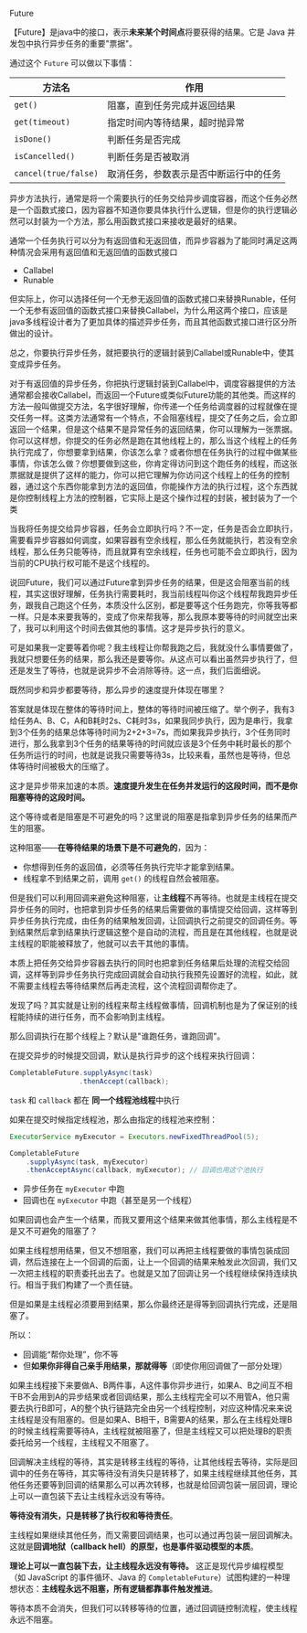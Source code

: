 Future

【Future】是java中的接口，表示**未来某个时间点**将要获得的结果。它是 Java 并发包中执行异步任务的重要"票据"。

通过这个 `Future` 可以做以下事情：

| 方法名               | 作用                                   |
| -------------------- | -------------------------------------- |
| `get()`              | 阻塞，直到任务完成并返回结果           |
| `get(timeout)`       | 指定时间内等待结果，超时抛异常         |
| `isDone()`           | 判断任务是否完成                       |
| `isCancelled()`      | 判断任务是否被取消                     |
| `cancel(true/false)` | 取消任务，参数表示是否中断运行中的任务 |

异步方法执行，通常是将一个需要执行的任务交给异步调度容器，而这个任务必然是一个函数式接口，因为容器不知道你要具体执行什么逻辑，但是你的执行逻辑必然可以封装为一个方法，那么用函数式接口来接收是最好的结果。

通常一个任务执行可以分为有返回值和无返回值，而异步容器为了能同时满足这两种情况会采用有返回值和无返回值的函数式接口

- Callabel
- Runable

但实际上，你可以选择任何一个无参无返回值的函数式接口来替换Runable，任何一个无参有返回值的函数式接口来替换Callabel，为什么用这两个接口，应该是java多线程设计者为了更加具体的描述异步任务，而且其他函数式接口进行区分所做出的设计。

总之，你要执行异步任务，就把要执行的逻辑封装到Callabel或Runable中，使其变成异步任务。

对于有返回值的异步任务，你把执行逻辑封装到Callabel中，调度容器提供的方法通常都会接收Callabel，而返回一个Future或类似Future功能的其他类。而这样的方法一般叫做提交方法，名字很好理解，你传递一个任务给调度器的过程就像在提交任务一样。这类方法通常有一个特点，不会阻塞线程，提交了任务之后，会立即返回一个结果，但是这个结果不是异常任务的返回结果，你可以理解为一张票据。你可以这样想，你提交的任务必然是跑在其他线程上的，那么当这个线程上的任务执行完成了，你想要拿到结果，你该怎么拿？或者你想在任务执行的过程中做某些事情，你该怎么做？你想要做到这些，你肯定得访问到这个跑任务的线程，而这张票据就是提供了这样的能力，你可以把它理解为你访问这个线程上的任务的控制器，通过这个东西你能拿到方法的返回值，你能操作方法的执行过程，这个东西就是你控制线程上方法的控制器，它实际上是这个操作过程的封装，被封装为了一个类

当我将任务提交给异步容器，任务会立即执行吗？不一定，任务是否会立即执行，需要看异步容器如何调度，如果容器有空余线程，那么任务就能执行，若没有空余线程，那么任务只能等待，而且就算有空余线程，任务也可能不会立即执行，因为当前的CPU执行权可能不是这个线程的。

说回Future，我们可以通过Future拿到异步任务的结果，但是这会阻塞当前的线程，其实这很好理解，任务执行需要耗时，我当前线程叫你这个线程帮我跑异步任务，跟我自己跑这个任务，本质没什么区别，都是要等这个任务跑完，你等我等都一样。只是本来要我等的，变成了你来帮我等，那么我原本要等待的时间就空出来了，我可以利用这个时间去做其他的事情。这才是异步执行的意义。

可是如果我一定要等着你呢？我主线程让你帮我跑之后，我就没什么事情要做了，我就只想要任务的结果，那么我还是要等你。从这点可以看出虽然异步执行了，但还是发生了等待，也就是说异步不会消除等待。这一点，我们后面细说。

既然同步和异步都要等待，那么异步的速度提升体现在哪里？

答案就是体现在整体的等待时间上，整体的等待时间被压缩了。举个例子，我有3给任务A、B、C，A和B耗时2s、C耗时3s，如果我同步执行，因为是串行，我拿到3个任务的结果总体等待时间为2+2+3=7s，而如果我异步执行，3个任务同时进行，那么我拿到3个任务的结果等待的时间就应该是3个任务中耗时最长的那个任务所运行的时间，也就是说我只需要等待3s，比较来看，虽然也是等待，但总体等待时间被极大的压缩了。

这才是异步带来加速的本质。**速度提升发生在任务并发运行的这段时间，而不是你阻塞等待的这段时间。**

这个等待或者是阻塞是不可避免的吗？这里说的阻塞是指拿到异步任务的结果而产生的阻塞。

这种阻塞——**在等待结果的场景下是不可避免的**，因为：

- 你想得到任务的返回值，必须等任务执行完毕才能拿到结果。
- 线程拿不到结果之前，调用 `get()` 的线程自然会被阻塞。

但是我们可以利用回调来避免这种阻塞，让**主线程**不再等待。也就是主线程在提交异步任务的同时，也把拿到异步任务的结果后需要做的事情提交给回调，这样等到异步任务执行完成，由任务的结果触发回调，让回调执行之前提交的回调任务。等到结果然后拿到结果执行逻辑这整个是自动的流程，而且是在其他线程，也就是说主线程的职能被释放了，他就可以去干其他的事情。

本质上把任务交给异步容器去执行的同时也把拿到任务结果后处理的流程交给回调，这样等到异步任务执行完成回调就会自动执行我预先设置好的流程，如此，就不需要主线程去等待结果然后再走流程，这个流程回调帮你走了。

发现了吗？其实就是让别的线程来帮主线程做事情，回调机制也是为了保证别的线程能持续的进行任务，而不会影响到主线程。

那么回调执行在那个线程上？默认是"谁跑任务，谁跑回调"。

在提交异步的时候提交回调，默认是执行异步的这个线程来执行回调：

```java
CompletableFuture.supplyAsync(task)
                 .thenAccept(callback);
```

`task` 和 `callback` 都在 **同一个线程池线程**中执行

如果在提交时候指定线程池，那么由指定的线程池来控制：

```java
ExecutorService myExecutor = Executors.newFixedThreadPool(5);

CompletableFuture
    .supplyAsync(task, myExecutor)
    .thenAcceptAsync(callback, myExecutor); // 回调也用这个池执行
```

- 异步任务在 `myExecutor` 中跑
- 回调也在 `myExecutor` 中跑（甚至是另一个线程）

如果回调也会产生一个结果，而我又要用这个结果来做其他事情，那么主线程是不是又不可避免的阻塞了？

如果主线程想用结果，但又不想阻塞，我们可以再把主线程要做的事情包装成回调，然后连接在上一个回调的后面，让上一个回调的结果来触发此次回调，我们又一次把主线程的职责委托出去了。也就是又加了回调让另一个线程继续保持连续执行。相当于我们构建了一个责任链。

但是如果是主线程必须要用到结果，那么你最终还是得等到回调执行完成，还是阻塞了。

所以：

- 回调能“帮你处理”，你不等
- 但**如果你非得自己亲手用结果，那就得等**（即使你用回调做了一部分处理）

如果主线程接下来要做A、B两件事，A这件事你异步进行，如果A、B之间互不相干B不会用到A的异步结果或者回调结果，那么主线程完全可以不用管A，他只需要去执行B即可，A的整个执行链路完全由另一个线程控制，对应这种情况来来说主线程是没有阻塞的。但是如果A、B相干，B需要A的结果，那么在主线程处理B的时候主线程需要等待A，主线程就被阻塞了，但是主线程又可以把处理B的职责委托给另一个线程，主线程又不阻塞了。

回调解决主线程的等待，其实是转移主线程的等待，让其他线程去等待，实际是回调中的任务在等待，其实等待没有消失只是转移了，如果主线程继续其他任务，其他任务还要等到回调的结果那么可以再次转移，也就是给回调包装一层回调，理论上可以一直包装下去让主线程永远没有等待。

**等待没有消失，只是转移了执行权和等待责任**。

主线程如果继续其他任务，而又需要回调结果，也可以通过再包装一层回调解决。 这就是**回调地狱（callback hell）的原型，也是事件驱动模型的本质**。

**理论上可以一直包装下去，让主线程永远没有等待。**
这正是现代异步编程模型（如 JavaScript 的事件循环、Java 的 `CompletableFuture`）试图构建的一种理想状态：**主线程永远不阻塞，所有逻辑都靠事件触发推进**。

等待本质不会消失，但我们可以转移等待的位置，通过回调链控制流程，使主线程永远不阻塞。
